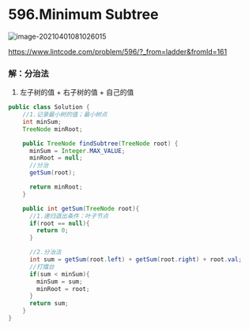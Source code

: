 # 596.Minimum Subtree

![image-20210401081026015](https://raw.githubusercontent.com/TWDH/Leetcode-From-Zero/pictures/img/image-20210401081026015.png)

https://www.lintcode.com/problem/596/?_from=ladder&fromId=161

### 解：分治法

1. 左子树的值 + 右子树的值 + 自己的值

```java
public class Solution {
    //1.记录最小树的值；最小树点
    int minSum;
    TreeNode minRoot;

    public TreeNode findSubtree(TreeNode root) {
      minSum = Integer.MAX_VALUE;
      minRoot = null;
      //分治
      getSum(root);

      return minRoot;    
    }

    public int getSum(TreeNode root){
      //1.递归退出条件：叶子节点
      if(root == null){
        return 0;
      }

      //2.分治法
      int sum = getSum(root.left) + getSum(root.right) + root.val;
      //打擂台
      if(sum < minSum){
        minSum = sum;
        minRoot = root;
      }
      return sum;
    }
}
```

